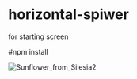 # horizontal-spiwer
for starting screen

#npm install

![Sunflower_from_Silesia2](https://github.com/usernameid393/my-project/assets/155221178/0e1681ae-7db1-4a53-92dd-6619aa80b82c)
